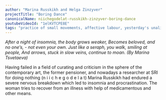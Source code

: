 ```yaml
---
author: "Marina Russkikh and Helga Zinzyver"
projectTitle: "Boring Dance"
canonicalName: niichegodelat-russkikh-zinzyver-boring-dance
youtubeVideoId: "1elKVTCPE8E"
tags: "practice of small movements, affective labour, yesterday's unalienated celebration, desire, practices of ourselves, path stop, political dancefloor, terror of relationship"
---
```

_After a night of insomnia, the body grows weaker,
Becomes beloved, and no one’s, - not even your own.
Just like a seraph, you walk, smiling at people,
And arrows, stuck in slow veins, continue to moan.
(By Marina Tsvetaeva)_

Having failed in a field of curating and criticism in the sphere of the contemporary art, the former pensioner, and nowadays a researcher at SRI for doing nothing (n i i c h e g o d e l a t) Marina Russkikh had endured a severe nervous breakdown which led to insomnia and procrastination. The woman tries to recover from an illness with help of medicamentous and other means.
